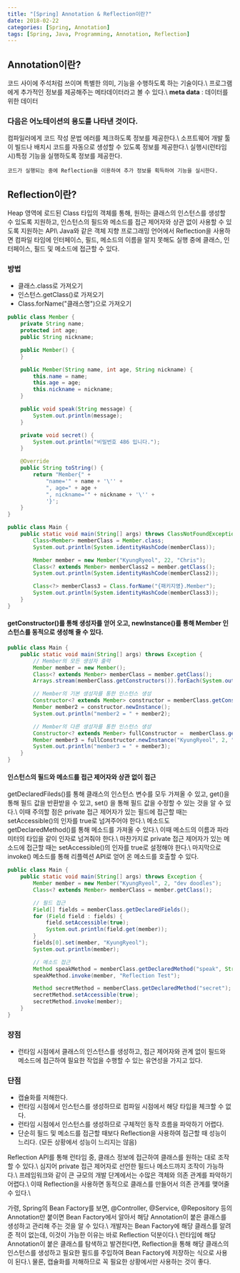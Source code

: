 ```yaml
---
title: "[Spring] Annotation & Reflection이란?"
date: 2018-02-22
categories: [Spring, Annotation]
tags: [Spring, Java, Programming, Annotation, Reflection]
---
```


## Annotation이란?
코드 사이에 주석처럼 쓰이며 특별한 의미, 기능을 수행하도록 하는 기술이다.\\
프로그램에게 추가적인 정보를 제공해주는 메타데이터라고 볼 수 있다.\\
**meta data** : 데이터를 위한 데이터

### 다음은 어노테이션의 용도를 나타낸 것이다.

컴파일러에게 코드 작성 문법 에러를 체크하도록 정보를 제공한다.\\
소프트웨어 개발 툴이 빌드나 배치시 코드를 자동으로 생성할 수 있도록 정보를 제공한다.\\
실행시(런타임시)특정 기능을 실행하도록 정보를 제공한다.

`코드가 실행되는 중에 Reflection을 이용하여 추가 정보를 획득하여 기능을 실시한다.`

## Reflection이란?
Heap 영역에 로드된 Class 타입의 객체를 통해, 원하는 클래스의 인스턴스를 생성할 수 있도록 지원하고, 인스턴스의 필드와 메소드를 접근 제어자와 상관 없이 사용할 수 있도록 지원하는 API\\
Java와 같은 객체 지향 프로그래밍 언어에서 Reflection을 사용하면 컴파일 타임에 인터페이스, 필드, 메소드의 이름을 알지 못해도 실행 중에 클래스, 인터페이스, 필드 및 메소드에 접근할 수 있다.

### 방법
- 클래스.class로 가져오기
- 인스턴스.getClass()로 가져오기
- Class.forName("클래스명")으로 가져오기


```java
public class Member {
    private String name;
    protected int age;
    public String nickname;

    public Member() {
    }

    public Member(String name, int age, String nickname) {
        this.name = name;
        this.age = age;
        this.nickname = nickname;
    }

    public void speak(String message) {
        System.out.println(message);
    }

    private void secret() {
        System.out.println("비밀번호 486 입니다.");
    }

    @Override
    public String toString() {
        return "Member{" +
            "name='" + name + '\'' +
            ", age=" + age +
            ", nickname='" + nickname + '\'' +
            '}';
    }
}

public class Main {
    public static void main(String[] args) throws ClassNotFoundException {
        Class<Member> memberClass = Member.class;
        System.out.println(System.identityHashCode(memberClass));

        Member member = new Member("KyungRyeol", 22, "Chris");
        Class<? extends Member> memberClass2 = member.getClass();
        System.out.println(System.identityHashCode(memberClass2));

        Class<?> memberClass3 = Class.forName("{패키지명}.Member");
        System.out.println(System.identityHashCode(memberClass3));
    }
}
```

#### getConstructor()를 통해 생성자를 얻어 오고, newInstance()를 통해 Member 인스턴스를 동적으로 생성해 줄 수 있다.
```java
public class Main {
    public static void main(String[] args) throws Exception {
        // Member의 모든 생성자 출력
        Member member = new Member();
        Class<? extends Member> memberClass = member.getClass();
        Arrays.stream(memberClass.getConstructors()).forEach(System.out::println);

        // Member의 기본 생성자를 통한 인스턴스 생성
        Constructor<? extends Member> constructor = memberClass.getConstructor();
        Member member2 = constructor.newInstance();
        System.out.println("member2 = " + member2);

        // Member의 다른 생성자를 통한 인스턴스 생성
        Constructor<? extends Member> fullConstructor =  memberClass.getConstructor(String.class, int.class, String.class);
        Member member3 = fullConstructor.newInstance("KyungRyeol", 2, "dev doodles");
        System.out.println("member3 = " + member3);
    }
}
```

#### 인스턴스의 필드와 메소드를 접근 제어자와 상관 없이 접근
getDeclaredFileds()를 통해 클래스의 인스턴스 변수를 모두 가져올 수 있고, get()을 통해 필드 값을 반환받을 수 있고, set() 을 통해 필드 값을 수정할 수 있는 것을 알 수 있다.\\
이때 주의할 점은 private 접근 제어자가 있는 필드에 접근할 때는 setAccessible()의 인자를 true로 넘겨주어야 한다.\\
메소드도 getDeclaredMethod()를 통해 메소드를 가져올 수 있다.\\
이때 메소드의 이름과 파라미터의 타입을 같이 인자로 넘겨줘야 한다.\\
마찬가지로 private 접근 제어자가 있는 메소드에 접근할 때는 setAccessible()의 인자를 true로 설정해야 한다.\\
마지막으로 invoke() 메소드를 통해 리플렉션 API로 얻어 온 메소드를 호출할 수 있다.

```java
public class Main {
    public static void main(String[] args) throws Exception {
        Member member = new Member("KyungRyeol", 2, "dev doodles");
        Class<? extends Member> memberClass = member.getClass();

        // 필드 접근
        Field[] fields = memberClass.getDeclaredFields();
        for (Field field : fields) {
            field.setAccessible(true);
            System.out.println(field.get(member));
        }
        fields[0].set(member, "KyungRyeol");
        System.out.println(member);

        // 메소드 접근
        Method speakMethod = memberClass.getDeclaredMethod("speak", String.class);
        speakMethod.invoke(member, "Reflection Test");

        Method secretMethod = memberClass.getDeclaredMethod("secret");
        secretMethod.setAccessible(true);
        secretMethod.invoke(member);
    }
}
```

### 장점
- 런타임 시점에서 클래스의 인스턴스를 생성하고, 접근 제어자와 관계 없이 필드와 메소드에 접근하여 필요한 작업을 수행할 수 있는 유연성을 가지고 있다.

### 단점
- 캡슐화를 저해한다.
- 런타임 시점에서 인스턴스를 생성하므로 컴파일 시점에서 해당 타입을 체크할 수 없다.
- 런타임 시점에서 인스턴스를 생성하므로 구체적인 동작 흐름을 파악하기 어렵다.
- 단순히 필드 및 메소드를 접근할 때보다 Reflection을 사용하여 접근할 때 성능이 느리다. (모든 상황에서 성능이 느리지는 않음)


Reflection API를 통해 런타임 중, 클래스 정보에 접근하여 클래스를 원하는 대로 조작할 수 있다.\\
심지어 private 접근 제어자로 선언한 필드나 메소드까지 조작이 가능하다.\\
프레임워크와 같이 큰 규모의 개발 단계에서는 수많은 객체와 의존 관계를 파악하기 어렵다.\\
이때 Reflection을 사용하면 동적으로 클래스를 만들어서 의존 관계를 맺어줄 수 있다.\\

가령, Spring의 Bean Factory를 보면, @Controller, @Service, @Repository 등의 Annotation만 붙이면 Bean Factory에서 알아서 해당 Annotation이 붙은 클래스를 생성하고 관리해 주는 것을 알 수 있다.\\
개발자는 Bean Factory에 해당 클래스를 알려준 적이 없는데, 이것이 가능한 이유는 바로 Reflection 덕분이다.\\
런타임에 해당 Annotation이 붙은 클래스를 탐색하고 발견한다면, Reflection을 통해 해당 클래스의 인스턴스를 생성하고 필요한 필드를 주입하여 Bean Factory에 저장하는 식으로 사용이 된다.\\
물론, 캡슐화를 저해하므로 꼭 필요한 상황에서만 사용하는 것이 좋다.